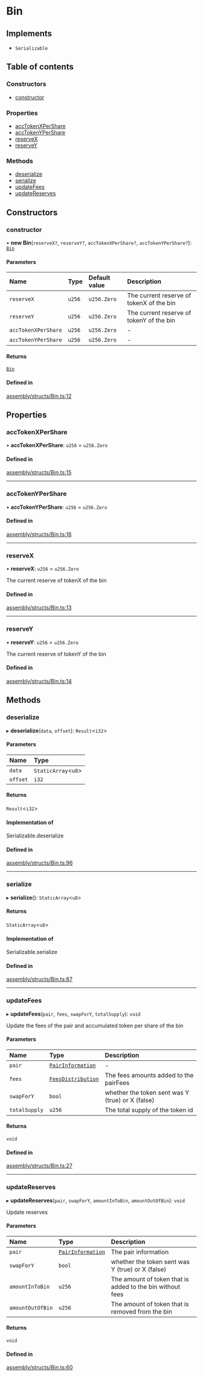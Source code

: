 # Bin

## Implements

- `Serializable`

## Table of contents

### Constructors

- [constructor](Bin.md#constructor)

### Properties

- [accTokenXPerShare](Bin.md#acctokenxpershare)
- [accTokenYPerShare](Bin.md#acctokenypershare)
- [reserveX](Bin.md#reservex)
- [reserveY](Bin.md#reservey)

### Methods

- [deserialize](Bin.md#deserialize)
- [serialize](Bin.md#serialize)
- [updateFees](Bin.md#updatefees)
- [updateReserves](Bin.md#updatereserves)

## Constructors

### constructor

• **new Bin**(`reserveX?`, `reserveY?`, `accTokenXPerShare?`, `accTokenYPerShare?`): [`Bin`](Bin.md)

#### Parameters

| Name | Type | Default value | Description |
| :------ | :------ | :------ | :------ |
| `reserveX` | `u256` | `u256.Zero` | The current reserve of tokenX of the bin |
| `reserveY` | `u256` | `u256.Zero` | The current reserve of tokenY of the bin |
| `accTokenXPerShare` | `u256` | `u256.Zero` | - |
| `accTokenYPerShare` | `u256` | `u256.Zero` | - |

#### Returns

[`Bin`](Bin.md)

#### Defined in

[assembly/structs/Bin.ts:12](https://github.com/dusaprotocol/v1-core-confidencial/blob/b44ea92/assembly/structs/Bin.ts#L12)

## Properties

### accTokenXPerShare

• **accTokenXPerShare**: `u256` = `u256.Zero`

#### Defined in

[assembly/structs/Bin.ts:15](https://github.com/dusaprotocol/v1-core-confidencial/blob/b44ea92/assembly/structs/Bin.ts#L15)

___

### accTokenYPerShare

• **accTokenYPerShare**: `u256` = `u256.Zero`

#### Defined in

[assembly/structs/Bin.ts:16](https://github.com/dusaprotocol/v1-core-confidencial/blob/b44ea92/assembly/structs/Bin.ts#L16)

___

### reserveX

• **reserveX**: `u256` = `u256.Zero`

The current reserve of tokenX of the bin

#### Defined in

[assembly/structs/Bin.ts:13](https://github.com/dusaprotocol/v1-core-confidencial/blob/b44ea92/assembly/structs/Bin.ts#L13)

___

### reserveY

• **reserveY**: `u256` = `u256.Zero`

The current reserve of tokenY of the bin

#### Defined in

[assembly/structs/Bin.ts:14](https://github.com/dusaprotocol/v1-core-confidencial/blob/b44ea92/assembly/structs/Bin.ts#L14)

## Methods

### deserialize

▸ **deserialize**(`data`, `offset`): `Result`<`i32`\>

#### Parameters

| Name | Type |
| :------ | :------ |
| `data` | `StaticArray`<`u8`\> |
| `offset` | `i32` |

#### Returns

`Result`<`i32`\>

#### Implementation of

Serializable.deserialize

#### Defined in

[assembly/structs/Bin.ts:96](https://github.com/dusaprotocol/v1-core-confidencial/blob/b44ea92/assembly/structs/Bin.ts#L96)

___

### serialize

▸ **serialize**(): `StaticArray`<`u8`\>

#### Returns

`StaticArray`<`u8`\>

#### Implementation of

Serializable.serialize

#### Defined in

[assembly/structs/Bin.ts:87](https://github.com/dusaprotocol/v1-core-confidencial/blob/b44ea92/assembly/structs/Bin.ts#L87)

___

### updateFees

▸ **updateFees**(`pair`, `fees`, `swapForY`, `totalSupply`): `void`

Update the fees of the pair and accumulated token per share of the bin

#### Parameters

| Name | Type | Description |
| :------ | :------ | :------ |
| `pair` | [`PairInformation`](PairInformation.md) | - |
| `fees` | [`FeesDistribution`](FeesDistribution.md) | The fees amounts added to the pairFees |
| `swapForY` | `bool` | whether the token sent was Y (true) or X (false) |
| `totalSupply` | `u256` | The total supply of the token id |

#### Returns

`void`

#### Defined in

[assembly/structs/Bin.ts:27](https://github.com/dusaprotocol/v1-core-confidencial/blob/b44ea92/assembly/structs/Bin.ts#L27)

___

### updateReserves

▸ **updateReserves**(`pair`, `swapForY`, `amountInToBin`, `amountOutOfBin`): `void`

Update reserves

#### Parameters

| Name | Type | Description |
| :------ | :------ | :------ |
| `pair` | [`PairInformation`](PairInformation.md) | The pair information |
| `swapForY` | `bool` | whether the token sent was Y (true) or X (false) |
| `amountInToBin` | `u256` | The amount of token that is added to the bin without fees |
| `amountOutOfBin` | `u256` | The amount of token that is removed from the bin |

#### Returns

`void`

#### Defined in

[assembly/structs/Bin.ts:60](https://github.com/dusaprotocol/v1-core-confidencial/blob/b44ea92/assembly/structs/Bin.ts#L60)

